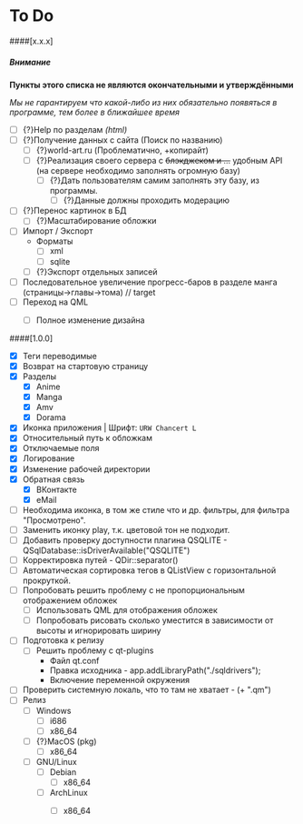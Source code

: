 # To Do

####[x.x.x]
##### Внимание
**Пункты этого списка не являются окончательными и утверждёнными**

*Мы не гарантируем что какой-либо из них обязательно появяться в программе, тем более в ближайшее время*
- [ ] {?}Help по разделам *(html)*
- [ ] {?}Получение данных с сайта (Поиск по названию)
  - [ ] {?}world-art.ru (Проблематично, +копирайт)
  - [ ] {?}Реализация своего сервера с ~~блэкджеком и ...~~ удобным API (на сервере необходимо заполнять огромную базу)
     - [ ] {?}Дать пользователям самим заполнять эту базу, из программы.
       - [ ] {?}Данные должны проходить модерацию
- [ ] {?}Перенос картинок в БД
  - [ ] {?}Масштабирование обложки
- [ ] Импорт / Экспорт 
  - Форматы
    - [ ] xml
    - [ ] sqlite
  - [ ] {?}Экспорт отдельных записей
- [ ] Последовательное увеличение прогресс-баров в разделе манга (страницы->главы->тома) // target
- [ ] Переход на QML
  - [ ] Полное изменение дизайна



####[1.0.0]
- [x] Теги переводимые
- [x] Возврат на стартовую страницу
- [x] Разделы
  - [x] Anime
  - [x] Manga
  - [x] Amv
  - [x] Dorama
- [x] Иконка приложения | Шрифт: `URW Chancert L`
- [x] Относительный путь к обложкам
- [x] Отключаемые поля
- [x] Логирование
- [x] Изменение рабочей директории
- [x] Обратная связь
  - [x] ВКонтакте
  - [x] eMail
- [ ] Необходима иконка, в том же стиле что и др. фильтры, для фильтра "Просмотрено".
- [ ] Заменить иконку play, т.к. цветовой тон не подходит.
- [ ] Добавить проверку доступности плагина QSQLITE - QSqlDatabase::isDriverAvailable("QSQLITE")
- [ ] Корректировка путей - QDir::separator()
- [ ] Автоматическая сортировка тегов в QListView с горизонтальной прокруткой.
- [ ] Попробовать решить проблему с не пропорциональным отображением обложек
  - [ ] Использовать QML для отображения обложек
  - [ ] Попробовать рисовать сколько уместится в зависимости от высоты и игнорировать ширину
- [ ] Подготовка к релизу
  - [ ] Решить проблему с qt-plugins
    - Файл qt.conf
    - Правка исходника - app.addLibraryPath("./sqldrivers");
    - Включение переменной окружения
- [ ] Проверить системную локаль, что то там не хватает - (+ ".qm")
- [ ] Релиз
  - [ ] Windows
    - [ ] i686
    - [ ] x86_64
  - [ ] {?}MacOS (pkg)
    - [ ] x86_64
  - [ ] GNU/Linux
    - [ ] Debian
      - [ ] x86_64
    - [ ] ArchLinux
      - [ ] x86_64

